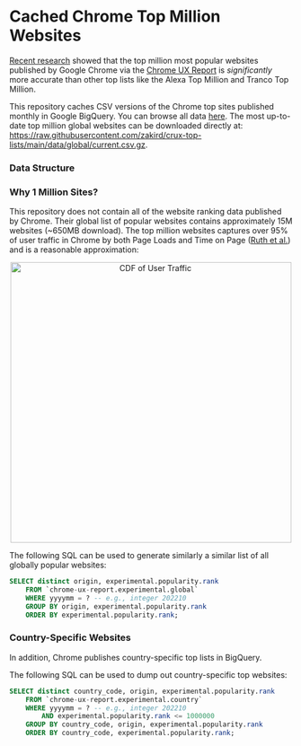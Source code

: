 # Cached Chrome Top Million Websites

[Recent research](https://zakird.com/papers/toplists.pdf) showed that the top
million most popular websites published by Google Chrome via the [Chrome UX
Report](https://developer.chrome.com/docs/crux/) is _significantly_ more
accurate than other top lists like the Alexa Top Million and Tranco Top
Million.

This repository caches CSV versions of the Chrome top sites published monthly
in Google BigQuery. You can browse all data
[here](https://github.com/zakird/crux-top-lists/tree/main/data/global). The
most up-to-date top million global websites can be downloaded directly at:
https://raw.githubusercontent.com/zakird/crux-top-lists/main/data/global/current.csv.gz.

### Data Structure

### Why 1 Million Sites?

This repository does not contain all of the website ranking data published by
Chrome. Their global list of popular websites contains approximately 15M
websites (~650MB download). The top million websites captures over 95% of user
traffic in Chrome by both Page Loads and Time on Page ([Ruth et
al.](https://zakird.com/papers/browsing.pdf)) and is a reasonable
approximation:

<p align="center">
<img width="500" alt="CDF of User Traffic" src="https://user-images.githubusercontent.com/201296/210084850-a31e3d5d-7108-48aa-8271-c05a7ee10a23.png">
</p>

The following SQL can be used to generate similarly a similar list of all
globally popular websites:

```sql
SELECT distinct origin, experimental.popularity.rank
    FROM `chrome-ux-report.experimental.global`
    WHERE yyyymm = ? -- e.g., integer 202210
    GROUP BY origin, experimental.popularity.rank
    ORDER BY experimental.popularity.rank;
```

### Country-Specific Websites

In addition, Chrome publishes country-specific top lists in BigQuery.

The following SQL can be used to dump out country-specific top websites:

```sql
SELECT distinct country_code, origin, experimental.popularity.rank
    FROM `chrome-ux-report.experimental.country`
    WHERE yyyymm = ? -- e.g., integer 202210
		AND experimental.popularity.rank <= 1000000
    GROUP BY country_code, origin, experimental.popularity.rank
    ORDER BY country_code, experimental.popularity.rank;
```
